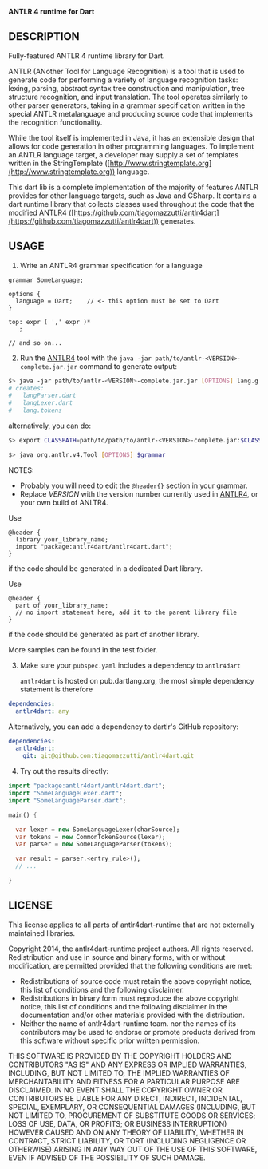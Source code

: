 **ANTLR 4 runtime for Dart**

## DESCRIPTION

Fully-featured ANTLR 4 runtime library for Dart.

ANTLR (ANother Tool for Language Recognition) is a tool that is used to generate
code for performing a variety of language recognition tasks: lexing, parsing,
abstract syntax tree construction and manipulation, tree structure recognition,
and input translation. The tool operates similarly to other parser generators,
taking in a grammar specification written in the special ANTLR metalanguage and
producing source code that implements the recognition functionality.

While the tool itself is implemented in Java, it has an extensible design that
allows for code generation in other programming languages. To implement an
ANTLR language target, a developer may supply a set of templates written in the
StringTemplate ([http://www.stringtemplate.org](http://www.stringtemplate.org)) language.

This dart lib is a complete implementation of the majority of features
ANTLR provides for other language targets, such as Java and CSharp. It contains
a dart runtime library that collects classes used throughout the code that
the modified ANTLR4 ([https://github.com/tiagomazzutti/antlr4dart](https://github.com/tiagomazzutti/antlr4dart)) 
generates.

## USAGE

1. Write an ANTLR4 grammar specification for a language

```antlr
grammar SomeLanguage;

options {
  language = Dart;    // <- this option must be set to Dart
}

top: expr ( ',' expr )*
   ;

// and so on...
```

2. Run the [ANTLR4](https://github.com/tiagomazzutti/antlr4dart) tool with the `java -jar path/to/antlr-<VERSION>-complete.jar.jar` command to 
   generate output:

```bash
$> java -jar path/to/antlr-<VERSION>-complete.jar.jar [OPTIONS] lang.g
# creates:
#   langParser.dart
#   langLexer.dart
#   lang.tokens
```

   alternatively, you can do:

```bash 
$> export CLASSPATH=path/to/path/to/antlr-<VERSION>-complete.jar:$CLASSPATH

$> java org.antlr.v4.Tool [OPTIONS] $grammar
```

   NOTES: 
   * Probably you will need to edit the `@header{}` section in your grammar. 
   * Replace *VERSION* with the version number currently used in [ANTLR4](https://github.com/tiagomazzutti/antlr4dart), or your own build of ANLTR4.
   
   Use 
```antlr
@header {
  library your_library_name;
  import "package:antlr4dart/antlr4dart.dart";
}
```
   if the code should be generated in a dedicated Dart library. 

   Use 
```antlr
@header {
  part of your_library_name;
  // no import statement here, add it to the parent library file 
}
```
   if the  code should be generated as part of another library.

   More samples can be found in the test folder.

3. Make sure your `pubspec.yaml` includes a dependency to `antlr4dart`

   `antlr4dart` is hosted on pub.dartlang.org, the most simple dependency statement is therefore
```yaml
dependencies:
  antlr4dart: any
```
   
   Alternatively, you can add a dependency to dartlr's GitHub repository: 
```yaml
dependencies:
  antlr4dart: 
    git: git@github.com:tiagomazzutti/antlr4dart.git 
```

4. Try out the results directly:

```dart
import "package:antlr4dart/antlr4dart.dart";
import "SomeLanguageLexer.dart";
import "SomeLanguageParser.dart";

main() {

  var lexer = new SomeLanguageLexer(charSource);
  var tokens = new CommonTokenSource(lexer);
  var parser = new SomeLanguageParser(tokens);

  var result = parser.<entry_rule>();    
  // ...

}
```

## LICENSE

This license applies to all parts of antlr4dart-runtime that are not 
externally maintained libraries. 

Copyright 2014, the antlr4dart-runtime project authors. All rights 
reserved. Redistribution and use in source and binary forms, with or 
without modification, are permitted provided that the following 
conditions are met:

  * Redistributions of source code must retain the above copyright
    notice, this list of conditions and the following disclaimer.
  * Redistributions in binary form must reproduce the above
    copyright notice, this list of conditions and the following
    disclaimer in the documentation and/or other materials provided
    with the distribution.
  * Neither the name of antlr4dart-runtime team. nor the names of its
    contributors may be used to endorse or promote products derived
    from this software without specific prior written permission.

THIS SOFTWARE IS PROVIDED BY THE COPYRIGHT HOLDERS AND CONTRIBUTORS
"AS IS" AND ANY EXPRESS OR IMPLIED WARRANTIES, INCLUDING, BUT NOT
LIMITED TO, THE IMPLIED WARRANTIES OF MERCHANTABILITY AND FITNESS FOR
A PARTICULAR PURPOSE ARE DISCLAIMED. IN NO EVENT SHALL THE COPYRIGHT
OWNER OR CONTRIBUTORS BE LIABLE FOR ANY DIRECT, INDIRECT, INCIDENTAL,
SPECIAL, EXEMPLARY, OR CONSEQUENTIAL DAMAGES (INCLUDING, BUT NOT
LIMITED TO, PROCUREMENT OF SUBSTITUTE GOODS OR SERVICES; LOSS OF USE,
DATA, OR PROFITS; OR BUSINESS INTERRUPTION) HOWEVER CAUSED AND ON ANY
THEORY OF LIABILITY, WHETHER IN CONTRACT, STRICT LIABILITY, OR TORT
(INCLUDING NEGLIGENCE OR OTHERWISE) ARISING IN ANY WAY OUT OF THE USE
OF THIS SOFTWARE, EVEN IF ADVISED OF THE POSSIBILITY OF SUCH DAMAGE.
